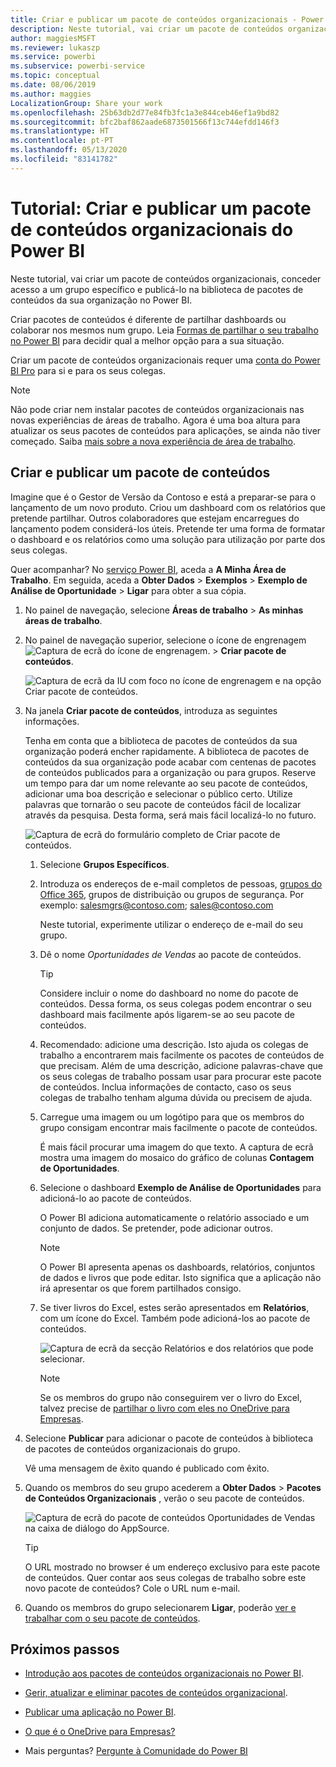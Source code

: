```yaml
---
title: Criar e publicar um pacote de conteúdos organizacionais - Power BI
description: Neste tutorial, vai criar um pacote de conteúdos organizacional, restringir o acesso a um grupo específico e publicá-lo na biblioteca de pacotes de conteúdos da sua organização no Power BI.
author: maggiesMSFT
ms.reviewer: lukaszp
ms.service: powerbi
ms.subservice: powerbi-service
ms.topic: conceptual
ms.date: 08/06/2019
ms.author: maggies
LocalizationGroup: Share your work
ms.openlocfilehash: 25b63db2d77e84fb3fc1a3e844ceb46ef1a9bd82
ms.sourcegitcommit: bfc2baf862aade6873501566f13c744efdd146f3
ms.translationtype: HT
ms.contentlocale: pt-PT
ms.lasthandoff: 05/13/2020
ms.locfileid: "83141782"
---
```

# <a name="tutorial-create-and-publish-a-power-bi-organizational-content-pack"></a>Tutorial: Criar e publicar um pacote de conteúdos organizacionais do Power BI

Neste tutorial, vai criar um pacote de conteúdos organizacionais, conceder acesso a um grupo específico e publicá-lo na biblioteca de pacotes de conteúdos da sua organização no Power BI.

Criar pacotes de conteúdos é diferente de partilhar dashboards ou colaborar nos mesmos num grupo. Leia [Formas de partilhar o seu trabalho no Power BI](service-how-to-collaborate-distribute-dashboards-reports.md) para decidir qual a melhor opção para a sua situação.

Criar um pacote de conteúdos organizacionais requer uma [conta do Power BI Pro](https://powerbi.microsoft.com/pricing) para si e para os seus colegas.

> [!NOTE]
> Não pode criar nem instalar pacotes de conteúdos organizacionais nas novas experiências de áreas de trabalho. Agora é uma boa altura para atualizar os seus pacotes de conteúdos para aplicações, se ainda não tiver começado. Saiba [mais sobre a nova experiência de área de trabalho](service-create-the-new-workspaces.md).

## <a name="create-and-publish-a-content-pack"></a>Criar e publicar um pacote de conteúdos

Imagine que é o Gestor de Versão da Contoso e está a preparar-se para o lançamento de um novo produto.  Criou um dashboard com os relatórios que pretende partilhar. Outros colaboradores que estejam encarregues do lançamento podem considerá-los úteis. Pretende ter uma forma de formatar o dashboard e os relatórios como uma solução para utilização por parte dos seus colegas.

Quer acompanhar? No [serviço Power BI](https://powerbi.com), aceda a **A Minha Área de Trabalho**. Em seguida, aceda a **Obter Dados** > **Exemplos** > **Exemplo de Análise de Oportunidade** > **Ligar** para obter a sua cópia.

1. No painel de navegação, selecione **Áreas de trabalho** > **As minhas áreas de trabalho**.

1. No painel de navegação superior, selecione o ícone de engrenagem ![Captura de ecrã do ícone de engrenagem.](media/service-organizational-content-pack-create-and-publish/cog.png) > **Criar pacote de conteúdos**.

   ![Captura de ecrã da IU com foco no ícone de engrenagem e na opção Criar pacote de conteúdos.](media/service-organizational-content-pack-create-and-publish/pbi_create_contpk.png)

1. Na janela **Criar pacote de conteúdos**, introduza as seguintes informações.  

   Tenha em conta que a biblioteca de pacotes de conteúdos da sua organização poderá encher rapidamente. A biblioteca de pacotes de conteúdos da sua organização pode acabar com centenas de pacotes de conteúdos publicados para a organização ou para grupos. Reserve um tempo para dar um nome relevante ao seu pacote de conteúdos, adicionar uma boa descrição e selecionar o público certo.  Utilize palavras que tornarão o seu pacote de conteúdos fácil de localizar através da pesquisa. Desta forma, será mais fácil localizá-lo no futuro.

      ![Captura de ecrã do formulário completo de Criar pacote de conteúdos.](media/service-organizational-content-pack-create-and-publish/cpwindow.png)

    1. Selecione **Grupos Específicos**.

    1. Introduza os endereços de e-mail completos de pessoas, [grupos do Office 365](https://support.office.com/article/Create-a-group-in-Office-365-7124dc4c-1de9-40d4-b096-e8add19209e9), grupos de distribuição ou grupos de segurança. Por exemplo: salesmgrs@contoso.com; sales@contoso.com

        Neste tutorial, experimente utilizar o endereço de e-mail do seu grupo.

    1. Dê o nome *Oportunidades de Vendas* ao pacote de conteúdos.

        > [!TIP]
        > Considere incluir o nome do dashboard no nome do pacote de conteúdos. Dessa forma, os seus colegas podem encontrar o seu dashboard mais facilmente após ligarem-se ao seu pacote de conteúdos.

    1. Recomendado: adicione uma descrição. Isto ajuda os colegas de trabalho a encontrarem mais facilmente os pacotes de conteúdos de que precisam. Além de uma descrição, adicione palavras-chave que os seus colegas de trabalho possam usar para procurar este pacote de conteúdos. Inclua informações de contacto, caso os seus colegas de trabalho tenham alguma dúvida ou precisem de ajuda.

    1. Carregue uma imagem ou um logótipo para que os membros do grupo consigam encontrar mais facilmente o pacote de conteúdos.

        É mais fácil procurar uma imagem do que texto. A captura de ecrã mostra uma imagem do mosaico do gráfico de colunas **Contagem de Oportunidades**.

    1. Selecione o dashboard **Exemplo de Análise de Oportunidades** para adicioná-lo ao pacote de conteúdos.

        O Power BI adiciona automaticamente o relatório associado e um conjunto de dados. Se pretender, pode adicionar outros.

       > [!NOTE]
       > O Power BI apresenta apenas os dashboards, relatórios, conjuntos de dados e livros que pode editar. Isto significa que a aplicação não irá apresentar os que forem partilhados consigo.

   1. Se tiver livros do Excel, estes serão apresentados em **Relatórios**, com um ícone do Excel. Também pode adicioná-los ao pacote de conteúdos.

      ![Captura de ecrã da secção Relatórios e dos relatórios que pode selecionar.](media/service-organizational-content-pack-create-and-publish/pbi_orgcontpkexcel.png)

      > [!NOTE]
      > Se os membros do grupo não conseguirem ver o livro do Excel, talvez precise de [partilhar o livro com eles no OneDrive para Empresas](https://support.office.com/article/Share-documents-or-folders-in-Office-365-1fe37332-0f9a-4719-970e-d2578da4941c).

1. Selecione **Publicar** para adicionar o pacote de conteúdos à biblioteca de pacotes de conteúdos organizacionais do grupo.  

   Vê uma mensagem de êxito quando é publicado com êxito.

1. Quando os membros do seu grupo acederem a **Obter Dados** > **Pacotes de Conteúdos Organizacionais** , verão o seu pacote de conteúdos.

   ![Captura de ecrã do pacote de conteúdos Oportunidades de Vendas na caixa de diálogo do AppSource.](media/service-organizational-content-pack-create-and-publish/powerbi-find-content-pack-organization.png)

   > [!TIP]
   > O URL mostrado no browser é um endereço exclusivo para este pacote de conteúdos.  Quer contar aos seus colegas de trabalho sobre este novo pacote de conteúdos?  Cole o URL num e-mail.

1. Quando os membros do grupo selecionarem **Ligar**, poderão [ver e trabalhar com o seu pacote de conteúdos](service-organizational-content-pack-copy-refresh-access.md).

## <a name="next-steps"></a>Próximos passos

* [Introdução aos pacotes de conteúdos organizacionais no Power BI](service-organizational-content-pack-introduction.md).

* [Gerir, atualizar e eliminar pacotes de conteúdos organizacional](service-organizational-content-pack-manage-update-delete.md).

* [Publicar uma aplicação no Power BI](service-create-distribute-apps.md).

* [O que é o OneDrive para Empresas?](https://support.office.com/article/What-is-OneDrive-for-Business-187f90af-056f-47c0-9656-cc0ddca7fdc2)

* Mais perguntas? [Pergunte à Comunidade do Power BI](https://community.powerbi.com/)
